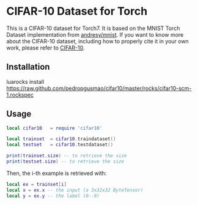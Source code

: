 # CIFAR-10 Dataset for Torch
This is a CIFAR-10 dataset for Torch7. 
It is based on the MNIST Torch Dataset implementation from [andresy/mnist](https://github.com/andresy/mnist).
If you want to know more about the CIFAR-10 dataset, including how to properly cite it in your own work, please refer to [CIFAR-10](https://www.cs.toronto.edu/~kriz/cifar.html).

## Installation ##

luarocks install https://raw.github.com/pedropgusmao/cifar10/master/rocks/cifar10-scm-1.rockspec

## Usage ##
```lua
local cifar10	= require 'cifar10'

local trainset	= cifar10.traindataset()
local testset	= cifar10.testdataset()

print(trainset.size) -- to retrieve the size
print(testset.size) -- to retrieve the size
```

Then, the i-th example is retrieved with:
```lua
local ex = trainset[i]
local x = ex.x -- the input (a 3x32x32 ByteTensor)
local y = ex.y -- the label (0--9)
```

